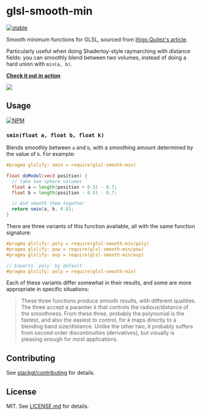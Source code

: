 # glsl-smooth-min

[![stable](http://badges.github.io/stability-badges/dist/stable.svg)](http://github.com/badges/stability-badges)

Smooth minimum functions for GLSL, sourced from
[Iñigo Quílez's article](http://www.iquilezles.org/www/articles/smin/smin.htm).

Particularly useful when doing Shadertoy-style raymarching with distance
fields: you can smoothly blend between two volumes, instead of doing a
hard union with `min(a, b)`.

**[Check it out in action](http://stack.gl/glsl-smooth-min)**

![](http://imgur.com/H7vqNm4.png)

## Usage

[![NPM](https://nodei.co/npm/glsl-smooth-min.png)](https://nodei.co/npm/glsl-smooth-min/)

### `smin(float a, float b, float k)`

Blends smoothly between `a` and `b`, with a smoothing amount
determined by the value of `k`. For example:

``` glsl
#pragma glslify: smin = require(glsl-smooth-min)

float doModel(vec3 position) {
  // Take two sphere volumes
  float a = length(position + 0.5) - 0.7;
  float b = length(position - 0.5) - 0.7;

  // And smooth them together
  return smin(a, b, 0.8);
}
```

There are three variants of this function available, all with the
same function signature:

``` glsl
#pragma glslify: poly = require(glsl-smooth-min/poly)
#pragma glslify: pow = require(glsl-smooth-min/pow)
#pragma glslify: exp = require(glsl-smooth-min/exp)

// Exports `poly` by default
#pragma glslify: poly = require(glsl-smooth-min)
```

Each of these variants differ somewhat in their results,
and some are more appropriate in specific situations:

> These three functions produce smooth results, with different qualities. The three accept a paramter *k* that controls the radious/distance of the smoothness. From these three, probably the polynomial is the fastest, and also the easiest to control, for *k* maps directly to a blending band size/distance. Unlike the other two, it probably suffers from second order discontinuities (derivatives), but visually is pleasing enough for most applications.

## Contributing

See [stackgl/contributing](https://github.com/stackgl/contributing) for details.

## License

MIT. See [LICENSE.md](http://github.com/stackgl/glsl-smooth-min/blob/master/LICENSE.md) for details.
